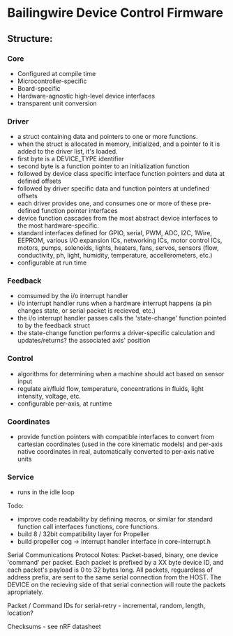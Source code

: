 # Bailingwire Device Control Firmware

## Structure:
### Core
- Configured at compile time
- Microcontroller-specific
- Board-specific
- Hardware-agnostic high-level device interfaces
- transparent unit conversion

### Driver
- a struct containing data and pointers to one or more functions.
- when the struct is allocated in memory, initialized, and a pointer to it is added to the driver list, it's loaded.
- first byte is a DEVICE_TYPE identifier
- second byte is a function pointer to an initialization function
- followed by device class specific interface function pointers and data at defined offsets
- followed by driver specific data and function pointers at undefined offsets
- each driver provides one, and consumes one or more of these pre-defined function pointer interfaces
- device function cascades from the most abstract device interfaces to the most hardware-specific.
- standard interfaces defined for GPIO, serial, PWM, ADC, I2C, 1Wire, EEPROM, various I/O expansion ICs, networking ICs, motor control ICs, motors, pumps, solenoids, lights, heaters, fans, servos, sensors (flow, conductivity, ph, light, humidity, temperature, accellerometers, etc.)
- configurable at run time

### Feedback
- comsumed by the i/o interrupt handler
- i/o interrupt handler runs when a hardware interrupt happens (a pin changes state, or serial packet is recieved, etc.)
- the i/o interrupt handler passes calls the 'state-change' function pointed to by the feedback struct
- the state-change function performs a driver-specific calculation and updates/returns? the associated axis' position

### Control
- algorithms for determining when a machine should act based on sensor input
- regulate air/fluid flow, temperature, concentrations in fluids, light intensity, voltage, etc.
- configurable per-axis, at runtime

### Coordinates
- provide function pointers with compatible interfaces to convert from cartesian coordinates (used in the core kinematic models) and per-axis native coordinates in real, automatically converted to per-axis native units

### Service
- runs in the idle loop


Todo:
 - improve code readability by defining macros, or similar for standard function call interfaces functions, core functions.
 - build 8 / 32bit compatibility layer for Propeller
 - build propeller cog -> interrupt handler interface in core-interrupt.h


Serial Communications Protocol Notes:
  Packet-based, binary, one device 'command' per packet.  Each packet is prefixed by a XX byte device ID, and each packet's payload is 0 to 32 bytes long.  All packets, reguardless of address prefix, are sent to the same serial connection from the HOST.  The DEVICE on the recieving side of that serial connection will route the packets apropriately.

  Packet / Command IDs for serial-retry - incremental, random, length, location?
  
  Checksums - see nRF datasheet

